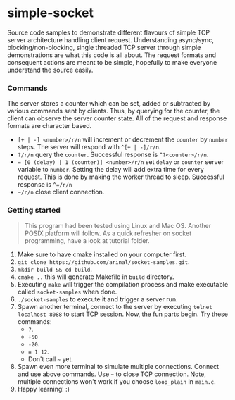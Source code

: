 # simple-socket
Source code samples to demonstrate different flavours of simple TCP server architecture handling client request. 
Understanding async/sync, blocking/non-blocking, single threaded TCP server through simple demonstrations are what this code is all about. The request formats and consequent actions are meant to be simple,  hopefully to make everyone understand the source easily.

### Commands
The server stores a counter which can be set, added or subtracted by various commands sent by clients. Thus, by querying for the counter, the client can observe the server counter state. All of the request and response formats are character based.
- `[+ | -] <number>/r/n` will increment or decrement the `counter` by `number` steps. The server will respond with `^[+ | -]/r/n`.
- `?/r/n` query the `counter`. Successful response is `^?<counter>/r/n`.
- `= [0 (delay) | 1 (counter)] <number>/r/n` set `delay` or `counter` server variable to `number`. Setting the delay will add extra time 
  for every request. This is done by making the worker thread to sleep. Successful response is `^=/r/n`
- `~/r/n` close client connection.

### Getting started
> This program had been tested using Linux and Mac OS. Another POSIX platform will follow.
> As a quick refresher on socket programming, have a look at tutorial folder.

1. Make sure to have cmake installed on your computer first.
2. `git clone https://github.com/arinal/socket-samples.git`.
3. `mkdir build && cd build`.
4. `cmake ..` this will generate Makefile in `build` directory.
5. Executing `make` will trigger the compilation process and make executable called `socket-samples` when done.
6. `./socket-samples` to execute it and trigger a server run.
7. Spawn another terminal, connect to the server by executing `telnet localhost 8088` to start TCP session. Now, the
  fun parts begin. Try these commands:
    - `?`.
    - `+50`
    - `-20`.
    - `= 1 12`.
    - Don't call `~` yet.
8.  Spawn even more terminal to simulate multiple connections. Connect and use above commands. Use `~` to close TCP connection. 
  Note, multiple connections won't work if you choose `loop_plain` in `main.c`.
9. Happy learning! :)